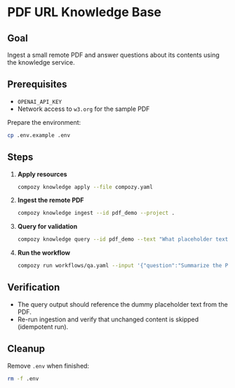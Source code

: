 # PDF URL Knowledge Base

## Goal

Ingest a small remote PDF and answer questions about its contents using the knowledge service.

## Prerequisites

- `OPENAI_API_KEY`
- Network access to `w3.org` for the sample PDF

Prepare the environment:

```bash
cp .env.example .env
```

## Steps

1. **Apply resources**
   ```bash
   compozy knowledge apply --file compozy.yaml
   ```
2. **Ingest the remote PDF**
   ```bash
   compozy knowledge ingest --id pdf_demo --project .
   ```
3. **Query for validation**
   ```bash
   compozy knowledge query --id pdf_demo --text "What placeholder text does the PDF contain?" --top_k 3 --output table
   ```
4. **Run the workflow**
   ```bash
   compozy run workflows/qa.yaml --input '{"question":"Summarize the PDF"}'
   ```

## Verification

- The query output should reference the dummy placeholder text from the PDF.
- Re-run ingestion and verify that unchanged content is skipped (idempotent run).

## Cleanup

Remove `.env` when finished:

```bash
rm -f .env
```
